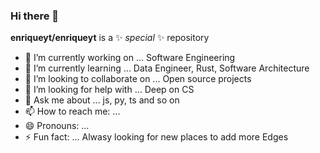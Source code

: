 ### Hi there 👋

**enriqueyt/enriqueyt** is a ✨ _special_ ✨ repository


- 🔭 I’m currently working on ... Software Engineering
- 🌱 I’m currently learning ... Data Engineer, Rust, Software Architecture
- 👯 I’m looking to collaborate on ... Open source projects
- 🤔 I’m looking for help with ... Deep on CS
- 💬 Ask me about ... js, py, ts and so on
- 📫 How to reach me: ...
- 😄 Pronouns: ... 
- ⚡ Fun fact: ... Alwasy looking for new places to add more Edges

